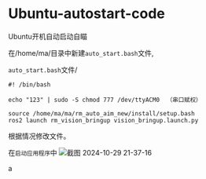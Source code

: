 # Ubuntu-autostart-code
Ubuntu开机自动启动自瞄

在/home/ma/目录中新建`auto_start.bash`文件,


`auto_start.bash`文件/
```
#! /bin/bash

echo "123" | sudo -S chmod 777 /dev/ttyACM0  （串口赋权）

source /home/ma/ma/rm_auto_aim_new/install/setup.bash
ros2 launch rm_vision_bringup vision_bringup.launch.py
```

根据情况修改文件。

在`启动应用程序`中
![截图 2024-10-29 21-37-16](https://github.com/user-attachments/assets/3978751a-3d30-44ec-9357-4f996cbb76c0)

a
